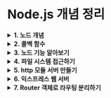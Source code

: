 # Node.js 개념 정리

<details>
<summary><strong>1. 노드 개념</strong></summary>

### 동시성(Blocking)과 비동기(Non-Blocking)
| 구분 | 설명 |
|---|---|
| **Blocking(동기)** | 대중 목욕탕처럼 앞사람이 끝날 때까지 다음 사람이 대기 |
| **Non-Blocking(비동기)** | 각자 자기 집에서 따로 샤워, 서로 기다리지 않음 |

- **논블로킹**: 이전 작업 완료 대기 없이 바로 다음 작업 수행
- **블로킹**: 이전 작업이 끝나야 다음 작업 수행 가능

--- 

### 자바 스크립트 런타임
- 노드는 자바스크립트 런타임이다
- 런타임은 특정 언어로 만든 프로그램을 실행 할 수 있는 환경을 뜻한다.;
- 노드는 자바스크립트 실행기라고 봐도 무방하다.

---

### 이벤트 기반
- 이벤트가 발생할 때 미리 지정해둔 작업을 수행하는 방식을 의미한다.
- 이벤트로는 클릭이나 네트워크  요청 등이 있을 수 있다.
- 이벤트 기반 시스템에서는 특정 이번트가 발생할 떄 무엇을 할지 미리 등록 해둬야 한다. 이를 **이벤트 리스터**에 **콜백**함수를 등록한다고 표현한다.
ex) 클릭 이벤트 리스너에 경고창을 띄우는 골백 함수를 등록해두면 클릭 이벤트가 발생할 때마다 콜백 함수가 실행돼 경고 창이 뜬다.

---

### 이벤트 루프
- 이벤트가 동시에 발생했을 때 어떤 순서로 콜백 함수를 호출할지를 이벤트 루프가 판단한다. 
- 노드는 자바스크립트 코드의 맨 위부터 한 줄씩 실행한다. 
- 함수를 호출 부분을 발견했다면 호출한 함수를 호출 스택에 넣는다.

---

## 스레드와 프로세스

### 싱글 스레드
- 노드는 하나의 스레드로 요청 처리
- 요청 → 처리 → 응답까지 한 스레드가 담당
- 동시 처리는 **비동기 + 이벤트 루프**로 해결

### 멀티 스레드
- 하나의 프로세스에서 여러 스레드 사용
- CPU 연산이 많은 경우 유리
- 스레드 동기화 이슈로 코딩 난이도 상승

### 멀티 프로세싱
- 독립적인 프로세스 여러 개 사용
- 각 프로세스는 메모리 공유 X
- 입출력 요청 많을 때 유리
- 동기화 이슈 적어 상대적으로 구현 쉬움

| 구분 | 설명 |
|---|---|
| **프로세스** | 운영체제 작업 단위. 메모리 공유 X |
| **스레드** | 프로세스 내 실행 흐름 단위. 메모리 공유 O |

---

## 서버로서의 Node.js

| 장점 | 설명 |
|---|---|
| 빠른 응답 | 실시간 채팅, 알림 서비스 적합 |
| 비동기 처리 | DB 조회, 파일 읽기 등에 강함 |

| 단점 | 설명 |
|---|---|
| CPU 연산 많을 때 | 이미지 변환, 대용량 데이터 가공 등 비효율적 |

---

## 변수 선언
| 키워드 | 특징 | 설명 |
|---|---|---|
| var | 함수 스코프 | 재선언 가능 / 호이스팅 문제 / 지양 |
| let | 블록 스코프 | 재할당 가능 |
| const | 블록 스코프 | 재할당 불가 / 기본값으로 사용 |

```javascript
var string1 = num1 + ' 더하기 ' + num2 + '는 \'' + result + '\'';
const string2 = `${num3} 더하기 ${num4}는 '${result2}'`;
```
---

## 함수 호이스팅

### 선언적 함수 - 호이스팅 O
```javascript
hello();

function hello() {
  console.log('Hello!');
}
```
### 함수 표현식 - 호이스팅 X (에러 발생)
```javascript

hello(); // TypeError

var hello = function() {
  console.log('Hello!');
};
```
---
</details>

<details>
<summary><strong>2. 콜백 함수</strong></summary>

### this와 콜백 함수에서의 우회
```javascript
var relationship1 = {
  name: 'zero',
  friends: ['nero', 'hero', 'xero'],
  logFriends: function () {
    var that = this;  // this 저장
    this.friends.forEach(function (friend) {
      console.log(that.name, friend);  // that으로 this 접근
    });
  },
};
relationship1.logFriends();
```

- this는 바로 앞 객체를 가리킴
- forEach 내부에서는 this가 달라지므로 that에 this를 저장해 해결
---

### 함수 저장과 호출 차이
```javascript
var candyMachine = {
  status: {
    name: 'node',
    count: 5,
  },
  getCandy: function () {
    this.status.count--;
    return this.status.count;
  },
};
var getCandy = candyMachine.getCandy;
var count = candyMachine.status.count;

console.log(getCandy); // 함수 자체 출력
console.log(count); // 5 출력

• getCandy: 함수 저장 (호출 아님)
• count: 값 직접 접근
```
---
### 클래스와 상속
```javascript
class Human {
  constructor(type = 'human') {
    this.type = type;
  }

  static isHuman(human) {
    return human instanceof Human;
  }

  static breathe() {
    alert('h-a-a-a-m');
  }
}

class Zero extends Human {
  constructor(type, firstName, lastName) {
    super(type);
    this.firstName = firstName;
    this.lastName = lastName;
  }

  sayName() {
    super.breathe();
    alert(`${this.firstName} ${this.lastName}`);
  }
}

const newZero = new Zero('human', 'Zero', 'Cho');
console.log(Human.isHuman(newZero)) // true
console.log(Human.breathe())
// console.log(newZero.sayName())
```
- super(): 부모 클래스 생성자 호출
- static: 클래스 메서드로 인스턴스 없이 호출 가능
- instanceof: 클래스 인스턴스 여부 확인
---
</details>

<details>
<summary><strong>3. 노드 기능 알아보기</strong></summary>

#### URL
- url 처리에는 크 두지 방식이 있다
하는 노드 버전 7에서 추된 WHATWG(웹 표준을 정하는 단체의 이름) 방식의 url이고, 다른 하나는 예전부터 노드에서 사용하던 url방식 요즘은 WHATWG만 사용
- url.format(객체): 분해되었다면 url 객체를 다시 원래 상태로 조립합니다.
- getAll(키): 키에 해당하는 모든 키 값을 가져옴
- get(키): 키에 해당하는 첫번째 값만 가져옴
- has(키): 해당 키가 있는지 없는지 검사함
- keys(키): searchParams의 모든 값을 반복기 객체로 가져옵니다.
- append(키, 값): 해당 키를 추가 합니다. 같은 키의 값이 있다면 유지하고 하나 더 추가 합니다.
- set(키, 값): append와 비슷하지만 같은 키의 값들을모두 지우고 새로 추가합니다.
- delete(키): 해당 키를 제거 합니다
- toString(): 조작한 searchParams 객체를 다시 문자열로 만든다. 이 문자열을 search에 대입하면 주소 객체에 반영

---

## DNS
- 주로 도메인을 통해 IP나 키타 DNS 정보를 얻고자 할 때 사용합니다.

## crypto
**단반향 암호화**
- 단방향 암호화란 복호화 할 수 없는 암호화 방식을 뜻합니다. 복호화는 암호화된 문자열을 원래 문자열로 되돌려 놓는 것을 의미합니다. 즉, 단방향 암호화는 한번 암호화화면 원래 문자열을 찾을 수 없습니다. 복호화 할 수 없으므로 암호화라고 표현하는 대신 **해시 함수** 라고 부리기도함

```javascript
const crypto = require('crypto');

console.log('base64:', crypto.createHash('sha512').update('비밀번호').digest('base64'));
console.log('hex:', crypto.createHash('sha512').update('비밀번호').digest('hex'));
console.log('base64:', crypto.createHash('sha512').update('다른 비밀번호').digest('base64'));
```
- createHash: 사용할 해쉬 알고리즘을 넣음
- update(문자열): 변환할 문자열을 넣습니다. 
- digest(인코딩): 인코딩할 알고리즘을 넣습니다.

- 현재는 주로 pdkdf2, bcrypt, scrypt라는 알고리즘으로 비밀번호를 암호화 한다. 노드에서는 pbkdf2를 자주 씀
pbkdf2는 간단히 말하면 기존 문자열에 salt라고 불리는 문자열을 붙인 후 해시 알고리즘을 반복해서 적용한다.

```javascript
const crypto = require('crypto');

crypto.randomBytes(64, (err, buf) => { //64바이트 길이의 랜덤한 문자열 생성 후 콜백함수 실행
  const salt = buf.toString('base64'); //base64로 인코딩
  console.log('salt:', salt);//salt값 출력
  crypto.pbkdf2('비밀번호', salt, 100000, 64, 'sha512', (err, key) => { //비밀번호, salt, 반복횟수, 출력바이트, 해시 알고리즘
    console.log('password:', key.toString('base64'));//비밀번호 출력
  });
});
```
- randomByte() 메서드로 64바이트 길이의 문자열을 만듭니다. 이것이 salt가 된다. 
pbkdf2() 메서드에는 순서대로 비밀번호, salt, 반복 횟수, 출력 바이트 해시 알고리즘을 인수로 넣는다.
예시에서는 10만번 반복해서 적용한다.

---

## 양방향 암호화
- 암호화된 문자열을 복호화 할 수 있으며, 키라는 것이 사용된다.
```javascript
const crypto = require('crypto'); // crypto 모듈 불러오기

const algorithm = 'aes-256-cbc'; // 사용할 알고리즘과 키, iv값 설정
const key = 'abcdefghijklmnopqrstuvwxyz123456'; // key는 32바이트여야 함
const iv = '1234567890123456'; // iv는 16바이트여야 함

const cipher = crypto.createCipheriv(algorithm, key, iv); // 암호화 생성
let result = cipher.update('암호화할 문장', 'utf8', 'base64');// 암호화할 문장과 인코딩, 출력 인코딩 설정
result += cipher.final('base64');// 출력 인코딩 설정
console.log('암호화:', result); // 암호화된 문장 출력

const decipher = crypto.createDecipheriv(algorithm, key, iv);// 복호화 생성
let result2 = decipher.update(result, 'base64', 'utf8'); // 복호화할 문장과 인코딩, 출력 인코딩 설정
result2 += decipher.final('utf8');// 출력 인코딩 설정
console.log('복호화:', result2);// 복호화된 문장 출력
```
---

## utill
- 유틸이라는 이름 처럼 각종 편의 기능을 모아둔 모듈. 계속 해서 API가 추가 되고 있으며, 가끔 deprecated되어 사아지는 경우도 있습니다.
- deprecated란 프로그래밍 용어로 중요도가 떨어져 더 이상 사용되지 않고 앞으로는 사라지게 될 것이라는 뜻
새로운 기능이 나와서 기존 기능보다 더 좋을때, 기존 기능을 디프리케이티드가 처리하곤 한다.
이전 사용자를 위해 기능을 제거하지는 않지만 곧 없앨 예정이므로 더 이상 사용하지 말라는 의미.

## worker_threads.js

`worker_threads` 모듈은 Node.js에서 멀티 스레딩을 지원하기 위해 사용됩니다. 이는 CPU 집약적인 작업을 메인 스레드와 분리하여 실행할 수 있게 해주어, 메인 스레드가 블로킹되지 않고 다른 작업을 계속 처리할 수 있도록 합니다. 이를 통해 Node.js 애플리케이션의 성능과 응답성을 향상시킬 수 있습니다.

첫 번째 코드 블록에서는 단일 워커 스레드를 생성하여 메인 스레드와 통신하는 예제를 보여줍니다. 메인 스레드는 워커 스레드를 생성하고, 워커 스레드로부터 메시지를 받거나 워커 스레드가 종료될 때 로그를 출력합니다. 워커 스레드는 메인 스레드로부터 메시지를 받고, 응답 메시지를 보낸 후 종료됩니다. 이 예제는 기본적인 메인 스레드와 워커 스레드 간의 메시지 통신을 이해하는 데 도움이 됩니다.

두 번째 코드 블록에서는 여러 워커 스레드를 생성하고 관리하는 예제를 보여줍니다. 메인 스레드는 `Set` 객체를 사용하여 여러 워커 스레드를 생성하고 관리합니다. 각 워커 스레드는 `workerData`를 통해 초기 데이터를 받아 작업을 수행합니다. 메인 스레드는 각 워커 스레드로부터 메시지를 받고, 모든 워커 스레드가 종료되면 'job done' 메시지를 출력합니다. 이 예제는 여러 워커 스레드를 효율적으로 관리하고, 각 워커 스레드가 독립적으로 작업을 수행하는 방법을 이해하는 데 도움이 됩니다.

이러한 `worker_threads` 모듈을 사용하면 Node.js 애플리케이션에서 멀티 스레딩을 구현하여 CPU 집약적인 작업을 효율적으로 처리할 수 있습니다. 이를 통해 애플리케이션의 성능을 최적화하고, 메인 스레드의 응답성을 유지할 수 있습니다.

```javascript
const {
  Worker, isMainThread, parentPort,
} = require('worker_threads');

if (isMainThread) { // 부모일 때 (메인 스레드)
  const worker = new Worker(__filename);
  worker.on('message', message => console.log('from worker', message));
  worker.on('exit', () => console.log('worker exit'));
  worker.postMessage('ping');
} else { // 워커일 때
  parentPort.on('message', (value) => {
    console.log('from parent', value);
    parentPort.postMessage('pong');
    parentPort.close();
  });
}
```

```javascript
const {
  Worker, isMainThread, parentPort, workerData,
} = require('worker_threads');

if (isMainThread) { // 부모일 때
  const threads = new Set(); // 워커 스레드를 관리할 Set 객체 생성
  threads.add(new Worker(__filename, { // 현재 파일을 워커 스레드로 실행
    workerData: { start: 1 }, // workerData로 데이터를 보냄
  }));
  threads.add(new Worker(__filename, { // 현재 파일을 워커 스레드로 실행
    workerData: { start: 2 }, // workerData로 데이터를 보냄
  }));
  for (let worker of threads) {
    worker.on('message', message => console.log('from worker', message)); // 워커 스레드로부터 메시지를 받음
    worker.on('exit', () => { // 워커 스레드가 종료되면
      threads.delete(worker);// Set 객체에서 삭제
      if (threads.size === 0) { // 모든 워커 스레드가 종료되면
        console.log('job done'); // 'job done' 출력
      }
    });
  }
} else { // 워커일 때 워커 스레드로부터 메시지를 받음
  const data = workerData; // workerData로 전달된 데이터를 가져옴
  parentPort.postMessage(data.start + 100); // 부모 스레드로 메시지를 보냄
}
```
---

## child_process
- 노드에서 다른 프로그램을 실행하고 싶거나 명령어를 수행하고 싶을 떄 사용하는 모듈.
이 모듈을 통해 다른 언어의 코드(예를 들면, 파이썬)를 실행하고 결과값을 받을 수 있습니다. 이름이 child_process(자식프로세스)인 이유는 현재 노드 프로세스 외에 새로운 프로세스를 띄워서 명령어를 수행하고 노드 프로세스에 결과를 알려 주기 떄문이다.
```javascript
const exec = require('child_process').exec;

const process = exec('dir');

process.stdout.on('data', function(data) {
  console.log(data.toString());
}); // 실행 결과

process.stderr.on('data', function(data) {
  console.error(data.toString());
}); // 실행 에러1
```
---

## 기타 모듈들
- async_hooks: 비동기 코드의 흐름을 추적할 수 있는 실험적인 모듈입니다.
- dgram: UDP와 관련된 작업을 할 때 사용합니다.
- net: http보아 로우 레벨인 TCP나 IPC 통신을 할 떄 사용합니다.

---
</details>


<details>
<summary><strong>4. 파일 시스템 접근하기 </strong></summary>

### 파일 시스템 접근하기
- fs 모듈은 파일 시스템에 접근하는 모듈 입니다. 즉 파일을 생성하거나 삭제하고, 읽거나 쓸 수 있습니다. 또한, 폴더도 만들거나 지울 수 있습니다. 웹 브라우저에서 자바스크립트를 사용할 때는 일부를 제외하고는 파일 시스템 접근이 금지되어 있으므로 노드 fs 모듈이 낯설 것이다.
```javascript
const fs = require('fs'); // 파일 시스템 모듈

fs.readFile('./readme.txt', (err, data) => { // 파일 읽기 메서드 readFile (비동기) / readFileSync (동기) 
  if (err) {  // 에러 발생 시 에러 로그 출력
    throw err;
  }
  console.log(data); // 파일 내용 출력 buffer 라는 이상한 것이 출력이 됨
  console.log(data.toString());// 파일 내용을 문자열로 출력 toString()을 이용해서 문자열로 출력 시킨다.
});

// 프로미스 버전
const fs = require('fs').promises; // 파일 시스템 모듈

fs.readFile('./readme.txt') // 파일 읽기 메서드 readFile 
  .then((data) => { // 성공 시 data 출력 / 실패 시 에러 출력
    console.log(data);
    console.log(data.toString()); // 파일 내용을 문자열로 출력
  })
  .catch((err) => {
    console.error(err);
  });

```
- readFile의 결과물은 **버퍼**라는 형식으로 제공된다. 버퍼는 사람이 읽을 수 있는 형식이 아니므로 **toString()**을 사용해 문자열로 변환했습니다.

```javascript
const fs = require('fs'); // 파일 시스템 모듈

fs.writeFile('./writeme.txt', '글이 입력됩니다', (err) => { // 파일 쓰기 메서드 writeFile (비동기) / writeFileSync (동기)
  if (err) {
    throw err;
  }
  fs.readFile('./writeme.txt', (err, data) => { // 파일 읽기 메서드 readFile (비동기)
    if (err) {
      throw err;
    }
    console.log(data.toString()); //  파일 내용 출력
  });
});
```
---

### 동기 메서드와 비공기 메서드
- setTimeout 같은 타이머와 process.nextTick 외에도, 노드는 대부분의 메서드를 비동기 방식으로 처리한다. 하지만 몇몇 메서드는 동기 방식으로도 사용할 수 있다. 특히 fs 모듈이 그러한 메서드를 많이 갖고 있다. 
```javascript
const fs = require('fs');

console.log('시작');
fs.readFile('./readme2.txt', (err, data) => {
  if (err) {
    throw err;
  }
  console.log('1번', data.toString());
});
fs.readFile('./readme2.txt', (err, data) => {
  if (err) {
    throw err;
  }
  console.log('2번', data.toString());
});
fs.readFile('./readme2.txt', (err, data) => {
  if (err) {
    throw err;
  }
  console.log('3번', data.toString());
});
console.log('끝');
// 비동기
const fs = require('fs');

console.log('시작');
let data = fs.readFileSync('./readme2.txt');
console.log('1번', data.toString());
data = fs.readFileSync('./readme2.txt');
console.log('2번', data.toString());
data = fs.readFileSync('./readme2.txt');
console.log('3번', data.toString());
console.log('끝');
```

## Sync 메서드의 문제점 정리

### 개념
`readFileSync` 같은 **Sync(동기) 메서드**는 코드 흐름을 이해하기는 쉽지만,  
**성능 측면에서 치명적인 단점**이 있습니다.

---

### 문제점 요약
- Sync 메서드는 **이전 작업이 끝나야만 다음 작업 진행** 가능
- 파일을 읽는 동안 메인 스레드는 대기 상태 (아무 일도 못함)
- 특히, 요청이 수백 개 이상 몰릴 경우 심각한 성능 저하 발생

---

### 비효율적인 이유
| 구분 | 설명 |
|---|---|
| 백그라운드 작업 | 파일 읽기 같은 I/O 작업은 보통 백그라운드에서 수행 |
| 메인 스레드 | 다음 작업을 못하고 백그라운드 작업 완료만 기다림 |
| 결과 | 메인 스레드가 놀고 있는 비효율 발생 (리소스 낭비) |

---

### 요점 정리
| 구분 | 동기(Sync) | 비동기(Async) |
|---|---|---|
| 작업 방식 | 완료될 때까지 대기 | 대기하지 않고 다음 작업 진행 |
| 성능 | 요청 몰릴 때 성능 저하 | 효율적으로 처리 가능 |
| 코드 난이도 | 쉬움 | 상대적으로 어려움 |
| 추천 상황 | 테스트/간단한 스크립트 | 실무 서비스/서버 개발 |

---

### 결론
> Sync 메서드는 흐름은 단순해서 배우기 쉽지만,  
> 실무 서비스에서는 성능 문제 때문에 거의 쓰지 않는다.  
> **Node.js의 강점은 비동기 처리이므로, 실무에서는 반드시 비동기 방식**을 추천!

---

### 추천 방법
| 상황 | 추천 메서드 |
|---|---|
| 파일 읽기 | `fs.readFile` (비동기) |
| DB 조회 | 비동기 쿼리 사용 |
| 네트워크 요청 | `axios`, `fetch` 등 비동기 요청 |

---

```javascript
const fs = require('fs').promises;

console.log('시작');

// readFile 메서드를 사용하여 'readme2.txt' 파일을 비동기적으로 읽음
fs.readFile('./readme2.txt')
  .then((data) => {
    // 첫 번째 파일 읽기가 완료되면 실행됨
    console.log('1번', data.toString());
    // 두 번째 파일 읽기를 시작하고, 그 결과를 다음 then 블록으로 전달
    return fs.readFile('./readme2.txt');
  })
  .then((data) => {
    // 두 번째 파일 읽기가 완료되면 실행됨
    console.log('2번', data.toString());
    // 세 번째 파일 읽기를 시작하고, 그 결과를 다음 then 블록으로 전달
    return fs.readFile('./readme2.txt');
  })
  .then((data) => {
    // 세 번째 파일 읽기가 완료되면 실행됨
    console.log('3번', data.toString());
    console.log('끝');
  })
  .catch((err) => {
    // 파일 읽기 중 에러가 발생하면 실행됨
    console.error(err);
  });
  ```
  ---

## 버퍼와 스트림 이해하기

### 버퍼(Buffer)란?
- **버퍼링**: 영상을 재생할 수 있을 만큼 데이터를 **모아두는 동작**
- 노드에서 파일을 읽을 때, 파일 크기만큼 메모리를 확보하고 데이터를 저장하는데,  
  이 저장된 데이터 덩어리가 **버퍼**다.

### 스트림(Stream)이란?
- 데이터를 **조각조각 나눠서 전송**하는 방식
- 예) 라이브 방송에서 방송인의 컴퓨터에서 시청자에게 영상 데이터를 실시간으로 전송하는 것

### 버퍼링 vs 스트리밍 비교
| 구분 | 설명 |
|---|---|
| 버퍼링 | 재생 전 데이터를 미리 모아둠 |
| 스트리밍 | 데이터를 실시간으로 조금씩 전송 |
| 관계 | 스트리밍 중에도 네트워크 속도가 느리면 버퍼링 발생 가능 |

---

###  노드에서의 버퍼와 스트림
| 작업 | 설명 |
|---|---|
| 파일 읽기 (`readFile`) | 파일 전체를 버퍼로 읽어 메모리에 저장 |
| 파일 스트리밍 (`createReadStream`) | 파일을 **조각** 단위로 읽어서 바로 처리 가능 |

---

### 스트림의 핵심 개념: 파이핑(Piping)
- 스트림끼리 연결하는 작업을 **파이핑**이라고 함
- 예) 파일을 읽는 스트림과 쓰는 스트림을 연결하면:
    - 읽으면서 바로 씀 (메모리 절약 + 빠른 처리)


```javascript
const fs = require('fs');

const readStream = fs.createReadStream('readme4.txt'); // 파일을 읽어오는 스트림 생성
const writeStream = fs.createWriteStream('writeme3.txt'); // 파일을 쓰는 스트림 생성
readStream.pipe(writeStream); // 파이핑

const zlibStream = zlib.createGzip(); // zlib 스트림 생성
```
- zlibStream: zlib 모듈도 제공하여 버퍼 데이터가 전달되다가 gzip 압축을 거친 후 압축 파일을 생성한다.
---

### 기타 fs 메서드 알아보기
```javascript
const fs = require('fs');
//fs.access(경로, 옵션, 콜백)
fs.access('./folder', fs.constants.F_OK | fs.constants.R_OK | fs.constants.W_OK, (err) => { // 폴더나 파일에 접근할 수 있는지 체크
  if (err) {
    if (err.code === 'ENOENT') {
      console.log('폴더 없음');
      //fs.mkdir (경로, 콜백)
      fs.mkdir('./folder', (err) => {  // 폴더 생성
        if (err) {
          throw err;
        }
        console.log('폴더 만들기 성공');
        //fs.open(경로, 옵션, 콜백)
        fs.open('./folder/file.js', 'w', (err, fd) => { // 파일 생성
          if (err) {
            throw err;
          }
          console.log('빈 파일 만들기 성공', fd);
          //fs.rename(기존 경로, 새 경로, 콜백)
          fs.rename('./folder/file.js', './folder/newfile.js', (err) => { //  파일 이름 바꾸기
            if (err) {
              throw err;
            }
            console.log('이름 바꾸기 성공');
          });
        });
      });
    } else {
      throw err;
    }
  } else {
    console.log('이미 폴더 있음');
  }
});

// 프로미스 버전

const fs = require('fs').promises;
const constants = require('fs').constants;

fs.access('./folder', constants.F_OK | constants.W_OK | constants.R_OK)
  .then(() => {
    return Promise.reject('이미 폴더 있음');
  })
  .catch((err) => {
    if (err.code === 'ENOENT') {
      console.log('폴더 없음');
      return fs.mkdir('./folder');
    }
    return Promise.reject(err);
  })
  .then(() => {
    console.log('폴더 만들기 성공');
    return fs.open('./folder/file.js', 'w');
  })
  .then((fd) => {
    console.log('빈 파일 만들기 성공', fd);
    return fs.rename('./folder/file.js', './folder/newfile.js');
  })
  .then(() => {
    console.log('이름 바꾸기 성공');
  })
  .catch((err) => {
    console.error(err);
  });

```
---

### 스레드 풀(Thread Pool) 정리

#### 개념
- Node.js의 **fs 모듈 비동기 메서드**들은 실제로 **백그라운드에서 실행**됨
- 백그라운드에서 작업한 후, 완료되면 메인 스레드에서 **콜백 함수**나 **프로미스의 then**을 실행

#### 핵심 포인트
- Node.js는 싱글 스레드지만, **백그라운드 작업은 스레드 풀**에서 처리
- **fs, crypto, zlib 같은 일부 모듈들은 내부적으로 스레드 풀을 사용**
- 덕분에 **여러 비동기 작업을 동시에 처리 가능**

#### 스레드 풀 흐름 정리
| 단계 | 설명 |
|---|---|
| 1 | fs 비동기 메서드 호출 |
| 2 | 백그라운드에서 스레드 풀에 작업 요청 |
| 3 | 스레드 풀에서 여러 작업을 동시에 수행 |
| 4 | 작업 완료 후, 메인 스레드로 결과 전달 (콜백 or then 실행) |

####  요점 정리
| 구분 | 설명 |
|---|---|
| 메인 스레드 | 요청 받고 응답하는 역할 (이벤트 루프 담당) |
| 스레드 풀 | 무거운 I/O 작업 처리 담당 |
| 지원 모듈 | fs, crypto, zlib 등 |
| 동시 처리 | 여러 작업을 동시에 백그라운드에서 처리 가능 |

#### 결론
> **Node.js는 메인 스레드는 하나지만, 백그라운드에서 스레드 풀이 여러 작업을 병렬로 처리하는 구조 덕분에 성능이 좋아진다.**

---

```javascript
const crypto = require('crypto');

const pass = 'pass'; // 비밀번호
const salt = 'salt'; // 솔트 값
const start = Date.now(); // 시작 시간 기록

// 첫 번째 비동기 pbkdf2 함수 호출
crypto.pbkdf2(pass, salt, 1000000, 128, 'sha512', () => {
  console.log('1:', Date.now() - start); // 작업 완료 시간 출력
});

// 두 번째 비동기 pbkdf2 함수 호출
crypto.pbkdf2(pass, salt, 1000000, 128, 'sha512', () => {
  console.log('2:', Date.now() - start); // 작업 완료 시간 출력
});

// 세 번째 비동기 pbkdf2 함수 호출
crypto.pbkdf2(pass, salt, 1000000, 128, 'sha512', () => {
  console.log('3:', Date.now() - start); // 작업 완료 시간 출력
});

// 네 번째 비동기 pbkdf2 함수 호출
crypto.pbkdf2(pass, salt, 1000000, 128, 'sha512', () => {
  console.log('4:', Date.now() - start); // 작업 완료 시간 출력
});

// 다섯 번째 비동기 pbkdf2 함수 호출
crypto.pbkdf2(pass, salt, 1000000, 128, 'sha512', () => {
  console.log('5:', Date.now() - start); // 작업 완료 시간 출력
});

// 여섯 번째 비동기 pbkdf2 함수 호출
crypto.pbkdf2(pass, salt, 1000000, 128, 'sha512', () => {
  console.log('6:', Date.now() - start); // 작업 완료 시간 출력
});

// 일곱 번째 비동기 pbkdf2 함수 호출
crypto.pbkdf2(pass, salt, 1000000, 128, 'sha512', () => {
  console.log('7:', Date.now() - start); // 작업 완료 시간 출력
});

// 여덟 번째 비동기 pbkdf2 함수 호출
crypto.pbkdf2(pass, salt, 1000000, 128, 'sha512', () => {
  console.log('8:', Date.now() - start); // 작업 완료 시간 출력
});
```
- UV_THREADPOOL_SIZE=1 이렇게 입력하면 순서대로 실행 됌

---
</details>

<details>
<summary><strong>5. http 모듈 서버 만들기 </strong></summary>

- 요청(Request): 클라이언트 -> 서버로 보내는 데이터 (ex. GET, POST 방식과 URL 정보 포함)
- 응답(Response): 서버 -> 클라이언트로 보내는 데이터(ex. HTML, JSON, 상태 코드 등)


```javascript
const http = require('http'); //  1. http 모듈을 require로 불러온다.

const server = http.createServer((req, res) => { // 2. http 모듈에는 createServer 메서드가 있다. 이 메서드는 인자로 요청에 대한 콜백 함수를 넣을 수 있다.
  res.writeHead(200, { 'Content-Type': 'text/html; charset=utf-8' });
  res.write('<h1>Hello Node!</h1>');
  res.end('<p>Hello Server!</p>');
});
server.listen(8080); // 3. listen 메서드에 포트와 호스트를 넣어 서버를 실행한다.

server.on('listening', () => {
  console.log('8080번 포트에서 서버 대기 중입니다!');
});
server.on('error', (error) => {
  console.error(error);
});
```
---

### REST & REST API 개념 정리

#### REST란?
- **REST (REpresentational State Transfer)**  
  - 서버의 자원을 정의하고, **자원에 대한 주소(URL)를 지정하는 방법**
  - 특정한 **약속**을 정해서, API를 일관된 방식으로 설계하는 방식

---

#### REST API 기본 규칙
 **자원(Resource)**  
   - 자원은 꼭 파일이 아니라, **서버가 제공하는 모든 데이터**를 의미
   - 예) 사용자 정보, 게시글, 댓글 등

 **RESTful URL**  
   - 주소(URL)는 의미를 명확히 전달하기 위해 **명사로 구성**
   - 예)
     - `/user` → 사용자 정보 관련 API
     - `/post` → 게시글 정보 관련 API

 **HTTP 요청 메서드**  
   - REST API에서는 **HTTP 메서드를 사용하여 행동을 표현**

---

#### RESTful API - HTTP 요청 메서드 정리

| 메서드 | 설명 | 데이터 포함 여부 |
|---|---|---|
| **GET** | 서버에서 자원을 조회 | ❌ (쿼리스트링 사용) |
| **POST** | 새로운 자원 생성 | ✅ 요청 본문(body)에 포함 |
| **PUT** | 기존 자원 전체 교체 | ✅ 요청 본문(body)에 포함 |
| **PATCH** | 기존 자원의 일부 수정 | ✅ 요청 본문(body)에 포함 |
| **DELETE** | 자원 삭제 | ❌ |
| **OPTIONS** | 요청 전에 통신 옵션 확인 | ❌ |

---

#### HTTP 요청 예시
| 요청 방식 | URL |
|---|---|---|
| `GET /user` | `/user` 자원의 데이터를 가져옴 (사용자 정보 조회) |
| `POST /user` | `/user` 자원에 새로운 사용자 추가 |
| `PUT /user/1` | `/user/1` 자원을 새로운 데이터로 **전체 변경** |
| `PATCH /user/1` | `/user/1` 자원의 일부만 변경 |
| `DELETE /user/1` | `/user/1` 자원을 삭제 |

---

#### RESTful API 설계 원칙
✔️ **URL은 명사를 사용해야 함** (`/getUser ❌ → /user

---

### https와 http2

##  https란?
`https` 모듈은 웹 서버에 **SSL 암호화**를 추가합니다.  
클라이언트가 서버에 GET이나 POST 요청을 보낼 때, 오가는 데이터를 암호화하여  
**중간에서 데이터가 가로채여도 내용을 확인할 수 없게 보호**하는 역할을 합니다.

---
### 쿠키와 세션
- 쿠키(Cookie)
- 클라이언트에 저장되는 데이터
-  서버가 응답시 `Set-Cookie`라는 헤더에 쿠키 정보를 담아 전송
-  이후 클라이언트는 같은 서버로 요청할 때마다 쿠키를 자동으로 요청 헤더(`cookie`)에 포함해 전송
-  **Key-Value** 형태로 저장(예:`name=sewon`)

- 세션(Session)
- 서버에 저장되는 데이터
- 클라이언트는 세션의 고유 식별자(`Session ID`)만 쿠키에 저장
- 세션 ID를 통해 서버에 해당 사용자에 데이터(세션 정보)를 조회
  
#### 쿠키 예제(단순 쿠키 설정)
- 클라이언트가 요청할 때마다 서버는 `req.headers.cookie`에서 쿠키를 확인하고 출력
- 응답 헤더에 `Set-Cookie`를 추가해 쿠키를 클라이언트에 저장
- 이후 클라이언트는 저장된 쿠키를 요청마다 함께 보내게 됌
```javascript
const http = require('http'); http.createServer((req, res) => {
  console.log(req.url, req.headers.cookie); //요청에 포함된 쿠키 출력
  res.writeHead(200, { 'Set-Cookie': 'mycookie=test' }); // Set-Cookie 응답 헤더
  res.end('Hello Cookie'); 
})

  .listen(8083, () ⇒ {
    console.log("8083번 포트에서 서버 대기 중 입니다.!");
  });
```
#### `parseCookies` 함수


### http 서버 예제
```javascript
const http = require('http');

http.createServer((req, res) => {
  res.writeHead(200, { 'Content-Type': 'text/html; charset=utf-8' });
  res.write('<h1>Hello Node!</h1>');
  res.end('<p>Hello Server!</p>');
})
.listen(8080, () => { 
  console.log('8080번 포트에서 서버 대기 중입니다!');
});
```
	•	http 모듈: 일반적인 **HTTP 서버 (80/8080 포트)**용
	•	http.createServer: 서버 생성
	•	req: 요청 객체
	•	res: 응답 객체
	•	res.writeHead: 응답 헤더 설정
	•	res.write, res.end: 응답 본문 작성
	•	포트번호: 8080 (주로 개발용)

###  https 서버 예제
```javascript
const https = require('https');
const fs = require('fs');

https.createServer({
  cert: fs.readFileSync('도메인 인증서 경로'),
  key: fs.readFileSync('도메인 비밀키 경로'),
  ca: [
    fs.readFileSync('상위 인증서 경로'),
    fs.readFileSync('상위 인증서 경로'),
  ],
}, (req, res) => {
  res.writeHead(200, { 'Content-Type': 'text/html; charset=utf-8' });
  res.write('<h1>Hello Node!</h1>');
  res.end('<p>Hello Server!</p>');
})
.listen(443, () => {
  console.log('443번 포트에서 서버 대기 중입니다!');
});
```

	•	https 모듈: **SSL 인증서를 사용하는 보안 서버 (443 포트)**용
	•	https.createServer: 보안 서버 생성
	•	인증서 관련 설정 필요:
	•	cert: 서버 인증서 파일
	•	key: 서버 비밀키 파일
	•	ca: 상위 인증기관 체인 인증서
	•	포트번호: 443 (https 기본 포트)


### http2 서버 예제
```javascript
const http2 = require('http2');
const fs = require('fs');

http2.createSecureServer({
  cert: fs.readFileSync('도메인 인증서 경로'),
  key: fs.readFileSync('도메인 비밀키 경로'),
  ca: [
    fs.readFileSync('상위 인증서 경로'),
    fs.readFileSync('상위 인증서 경로'),
  ],
}, (req, res) => {
  res.writeHead(200, { 'Content-Type': 'text/html; charset=utf-8' });
  res.write('<h1>Hello Node!</h1>');
  res.end('<p>Hello Server!</p>');
})
.listen(443, () => {
  console.log('443번 포트에서 서버 대기 중입니다!');
});
```

	•	http2 모듈: 최신 프로토콜인 HTTP/2 지원 서버 (빠른 속도 + 멀티플렉싱)
	•	인증서 설정은 https와 거의 동일
	•	포트번호: 443 (https와 같지만, 프로토콜이 다름)


### HTTP/1.1 특징
| 항목 | 설명 |
|---|---|
| 요청 처리 방식 | **직렬 처리 (Sequential Processing)** |
| 요청 개수 | **한 번에 하나만 요청 가능** |
| 연결 방식 | 요청마다 새로운 연결을 맺거나, `keep-alive`로 재사용 |
| 성능 | 여러 요청을 처리할 때 병목 현상 발생 가능 (Head-of-line Blocking) |
| 헤더 | 요청마다 동일한 헤더 계속 전송 (비효율적) |

---

### HTTP/2 특징
| 항목 | 설명 |
|---|---|
| 요청 처리 방식 | **병렬 처리 (Multiplexing)** |
| 요청 개수 | **한 번에 여러 요청 동시 처리 가능** |
| 연결 방식 | 하나의 연결로 여러 스트림 처리 (Connection Reuse) |
| 성능 | 더 빠른 응답과 효율적인 리소스 전송 |
| 헤더 | **헤더 압축 (HPACK)**으로 중복 제거 및 전송 최적화 |

---

### 한눈에 비교표
| 구분 | HTTP/1.1 | HTTP/2 |
|---|---|---|
| 요청 방식 | 하나씩 순서대로 | 동시에 여러 요청 가능 |
| 연결 재사용 | 가능 (keep-alive) | 하나의 연결에서 여러 스트림 동시 처리 |
| 성능 | 병목 발생 가능 | 훨씬 빠르고 효율적 |
| 헤더 관리 | 요청마다 중복 전송 | HPACK으로 헤더 압축 |
| 지원 현황 | 현재도 많이 사용 | 최신 서비스들은 적극 사용 중 |

---

### Node.js와 HTTP/2
- Node.js에서는 `http2` 모듈이 HTTP/2를 지원
- 기존 `https`는 HTTP/1.1 기반 보안 서버
- `http2`는 **SSL 필수 + 최신 프로토콜 적용**이라는 차이점

---

### 요점 정리
| 프로토콜 | 설명 |
|---|---|
| `http` | 암호화 없는 일반 서버 (HTTP/1.1) |
| `https` | 암호화된 보안 서버 (HTTP/1.1) |
| `http2` | 암호화 + 병렬 처리되는 최신 HTTP/2 서버 |

---

### 비유로 이해하기
| 구분 | 비유 |
|---|---|
| HTTP/1.1 | 편의점에서 물건 하나씩 따로 계산 |
| HTTP/2 | 장바구니에 물건 한꺼번에 담고 계산 (병렬 처리) |

---

### 핵심 요약
**HTTP/2는 요청과 응답을 더 효율적으로 관리하여, 기존 HTTP/1.1보다 훨씬 빠르고 최적화된 최신 프로토콜이다. Node.js에서는 `http2` 모듈로 쉽게 구현 가능하며, SSL은 필수이다.**

---

#### cluster
- 기본적으로 싱글 프로세스로 동작하는 노드가 CPU 코어를 모두 사용할 수 있게 해주는 모듈.
- 포트를 공유하는 노드 프로세스를 여러 개 둘 수도 있어, 요청이 많이 들어왔을 때 병렬로 실행된 서버의 개수만큼 요청이 분산되게 할 수 있다.
---

</details>

<details>
<summary><strong>6. 익스프레스 웹 서버</strong></summary>

### Express 미들웨어 & Multer 정리

아래는 미들웨어와 Multer에 대한 개념과 설명을
깔끔하게 마크다운으로 정리한 버전이야.
바로 복사해서 README.md나 노트 정리할 때 써도 돼.

---

### 미들웨어 (Middleware)

#### 미들웨어란?
- **요청(Request)과 응답(Response) 사이에서 동작하는 함수**.
- 요청을 가로채 필요한 작업을 수행하고, 다음 미들웨어로 넘기거나 응답을 보냄.

---

#### 미들웨어 함수 구조
```javascript
function middleware(req, res, next) {
    // 요청과 응답 사이에서 할 일 처리
    next(); // 다음 미들웨어로 넘어가기
}
```

#### 미들웨어 종류

| 종류 | 설명 | 예시 |
|---|---|---|
| 전역 미들웨어 | 모든 요청에 실행 | `app.use()` |
| 라우터 미들웨어 | 특정 경로에서만 실행 | `app.get('/path', 미들웨어)` |
| 에러 처리 미들웨어 | 에러 발생 시 실행 | `app.use((err, req, res, next) => {...})` |


#### 주요 미들웨어 예시

| 미들웨어 | 설명 |
|---|---|
| morgan | 요청 로그 출력 |
| express.json() | JSON 본문 파싱 |
| express.urlencoded() | Form 데이터 파싱 |
| cookie-parser | 쿠키 파싱 |
| express.static() | 정적 파일 제공 |
| multer | 파일 업로드 처리 |

---

### 미들웨어 종류

| 종류 | 설명 | 예시 |
|---|---|---|
| 전역 미들웨어 | 모든 요청에 실행 | `app.use()` |
| 라우터 미들웨어 | 특정 경로에서만 실행 | `app.get('/path', 미들웨어)` |
| 에러 처리 미들웨어 | 에러 발생 시 실행 | `app.use((err, req, res, next) => {...})` |

---

#### 미들웨어 동작 흐름

요청 → 전역 미들웨어 → 라우터 미들웨어 → 응답
↑
에러 발생 시 에러 처리 미들웨어 호출

---

#### 주요 미들웨어 예시

| 미들웨어 | 설명 |
|---|---|
| morgan | 요청 로그 출력 |
| express.json() | JSON 본문 파싱 |
| express.urlencoded() | Form 데이터 파싱 |
| cookie-parser | 쿠키 파싱 |
| express.static() | 정적 파일 제공 |
| multer | 파일 업로드 처리 |

---

### Multer (파일 업로드 미들웨어)

####  Multer란?
- Express 전용 파일 업로드 미들웨어
- 요청 본문에 포함된 파일 데이터를 해석하고, 지정된 경로에 저장

---

####  기본 사용법
```javascript
const multer = require('multer');
const upload = multer({ dest: 'uploads/' });

app.post('/upload', upload.single('image'), (req, res) => {
    console.log(req.file); // 업로드된 파일 정보
    res.send('업로드 완료');
});
```

---

#### 저장 방식 설정 (diskStorage)
	•	파일명, 저장 폴더 직접 제어 가능
```javascript

const storage = multer.diskStorage({
    destination(req, file, cb) {
        cb(null, 'uploads/');
    },
    filename(req, file, cb) {
        const ext = path.extname(file.originalname);
        cb(null, Date.now() + ext); // 파일명: 현재시간 + 확장자
    }
});
const upload = multer({ storage });
```
---

####  Multer 주요 메서드

| 메서드 | 설명 | 저장 위치 |
|---|---|---|
| single() | 한 개 파일 업로드 | req.file |
| array() | 여러 개 파일 (같은 name) | req.files |
| fields() | 여러 개 파일 (다른 name) | req.files.필드명 |
| none() | 파일 없이 데이터만 받기 | req.body |

---

####  Multer 흐름 요약

| 단계 | 설명 |
|---|---|
| 요청 | 클라이언트가 파일 업로드 요청 전송 |
| multer 처리 | 파일 파싱 후 지정 폴더에 저장 |
| 라우터 처리 | req.file 또는 req.files에서 파일 정보 사용 |

---

####  정리 요점

| 구분 | 설명 |
|---|---|
| 미들웨어 | 요청과 응답 사이에서 동작 |
| multer | 파일 업로드 전용 미들웨어 |
| 전역 미들웨어 | 모든 요청에서 동작 |
| 라우터 미들웨어 | 특정 경로에서 동작 |
| 에러 미들웨어 | 에러 발생 시 동작 |

---

#### 결론
	•	미들웨어는 요청과 응답 흐름을 제어하는 필수 구성요소
	•	Multer는 파일 업로드를 다룰 때 필수 미들웨어
	•	파일 저장 방식, 업로드 용량 제한, 업로드 필드명 등을 모두 커스터마이징 가능

---

```javascript
const dotenv = require('dotenv');  // 환경변수 파일(.env)을 로드하는 모듈 불러오기
dotenv.config();                    // .env 파일 읽어서 process.env에 넣기

const express = require('express');  // 익스프레스 모듈 불러오기
const path = require('path');        // 경로 관련 모듈 불러오기
const morgan = require('morgan');    // 요청 로그 남기는 모듈 불러오기
const cookieParser = require('cookie-parser');  // 쿠키 파싱 미들웨어 불러오기
const session = require('express-session');     // 세션 관리 미들웨어 불러오기
const multer = require('multer');    // 파일 업로드 처리 미들웨어 불러오기
const fs = require('fs');            // 파일시스템 모듈 불러오기
const { v4: uuidv4 } = require('uuid');  // uuid 모듈에서 v4 메서드 불러오기 (파일명 랜덤화에 사용)

const app = express();  // 익스프레스 애플리케이션 생성

app.set('port', process.env.PORT || 3000);  // 사용할 포트 설정 (환경변수 없으면 3000 사용)

const upload = multer({  // multer 설정 시작
  storage: multer.diskStorage({  // 파일 저장 방식 설정 (디스크에 저장)
    destination(req, file, done) {  // 저장 경로 설정
      const uploadPath = path.join(__dirname, 'uploads');  // 현재 폴더 밑에 uploads 폴더 지정
      if (!fs.existsSync(uploadPath)) {  // uploads 폴더 없으면 생성
        fs.mkdirSync(uploadPath);
      }
      done(null, uploadPath);  // 실제 저장 경로 지정
    },
    filename(req, file, done) {  // 저장할 파일명 설정
      const ext = path.extname(file.originalname);  // 원본 파일의 확장자 추출
      done(null, `${uuidv4()}${ext}`);  // 파일명은 랜덤 UUID + 원래 확장자
    },
  }),
  limits: { fileSize: 10 * 1024 * 1024 },  // 파일 크기 제한 (10MB)
});

// 미들웨어 설정
app.use(morgan('dev'));  // 요청 로그 출력 (개발용 설정)
app.use('/', express.static(path.join(__dirname, 'public')));  // 정적 파일 제공(public 폴더)
app.use(express.json());  // 요청 본문(json) 파싱
app.use(express.urlencoded({ extended: false }));  // 요청 본문(form-urlencoded) 파싱
app.use(cookieParser(process.env.COOKIE_SECRET));  // 쿠키 파싱 및 서명 처리
app.use(session({  // 세션 설정
  resave: false,  // 요청이 왔을 때 세션에 수정사항이 없어도 다시 저장할지 여부
  saveUninitialized: false,  // 세션이 필요하기 전까지는 세션을 구동하지 않음
  secret: process.env.COOKIE_SECRET,  // 쿠키 암호화 키 (env에서 불러옴)
  cookie: { 
    httpOnly: true,  // 자바스크립트에서 쿠키 접근 금지
    secure: false,   // https가 아닌 환경에서도 사용
  },
  name: 'session-cookie',  // 세션 쿠키 이름 지정
}));

// 업로드 화면 라우터
app.get('/upload', (req, res) => {
  res.sendFile(path.join(__dirname, 'multipart.html'));  // 파일 업로드 폼 제공
});

// 파일 업로드 처리 라우터
app.post('/upload', upload.fields([
  { name: 'image1', maxCount: 1 },  // image1은 1개만
  { name: 'image2', maxCount: 1 },  // image2도 1개만
]), (req, res) => {
  console.log(req.files.image1);  // 업로드된 image1 파일 정보 출력
  console.log(req.files.image2);  // 업로드된 image2 파일 정보 출력
  console.log(req.body.title);    // 함께 전송된 제목 데이터 출력
  res.send('ok');  // 업로드 완료 응답
});

// 모든 요청에서 실행되는 공통 미들웨어
app.use((req, res, next) => {
  console.log('모든 요청에 다 실행됩니다.');  // 모든 요청마다 로그 출력
  next();  // 다음 미들웨어로 이동
});

// 메인 페이지 요청 처리 라우터
app.get('/', (req, res) => {
  console.log('GET / 요청에서만 실행됩니다.');  // 로그 출력
  res.sendFile(path.join(__dirname, 'index.html'));  // 메인 페이지 파일 제공
});

// 에러 처리 미들웨어
app.use((err, req, res, next) => {
  console.error(err);  // 에러 로그 출력
  res.status(500).send(err.message);  // 500 에러 응답
});

// 서버 실행
app.listen(app.get('port'), () => {
  console.log(app.get('port'), '번 포트에서 대기 중');  // 서버 시작 로그
});
```
---
</details>

<details>
<summary><strong>7. Router 객체로 라우팅 분리하기</strong></summary>

### 시퀄라이즈

- npm i express morgan nunjucks sequelize sequelize-cli mysql2
- npm i -D nodemon
- npx sequelize init

### Learn Sequelize

## 프로젝트 구조
```
learn-sequelize/
├── config/
│   └── config.json : DB 접속 정보
├── migrations/
├── models/
│   ├── index.js : config.json + users.js + comments.js
│   ├── users.js : users 테이블 매핑
│   └── comments.js : comments 테이블 매핑
├── node_modules/
├── public/
│   └── sequelize.js : 프론트 동작 매핑
│       ├── axios.get('/users') : 사용자 리스트
│       ├── axios.get(`/users/${id}/comments`) : 사용자가 입력한 댓글 리스트
│       ├── axios.patch(`/comments/${comment.id}`, { comment: newComment }) : 댓글 수정
│       ├── axios.delete(`/comments/${comment.id}`) : 댓글 삭제
│       └── axios.post('/users', { name, age, married }) : 사용자 등록
│       └── axios.post('/comments', { id, comment }) : 댓글 등록
├── routes/
│   ├── index.js : 
│   │   └── / : User.findAll() : 유저 정보를 모두 가져와서 랜더링
│   ├── users.js : 
│   │   ├── /users : 
│   │   │   ├── GET : User.findAll() : 유저 정보를 모두 가져와서 랜더링
│   │   │   └── POST : User.create() : 유저 정보 입력
│   │   └── /users/:id/comments : 댓글 정보를 모두 가져오면서 사용자 정보도 함께 가져옴
│   │       └── Comment.findAll({
│   │             include: {
│   │               model: User,
│   │               where: { id: req.params.id },
│   │             },
│   │           })
│   ├── comments.js : 
│   │   ├── /comments : Comment.create() : 댓글 입력
│   │   └── /comments/:id : 
│   │       ├── PATCH : Comment.update() : 댓글 수정
│   │       └── DELETE : Comment.destroy() : 댓글 삭제
├── seeders/
├── views/
│   ├── error.html
│   └── sequelize.html
├── app.js
├── package-lock.json
└── package.json
```

## 설치 및 초기화

```sh
npm i express morgan nunjucks sequelize sequelize-cli mysql2
npm i -D nodemon
npx sequelize init
```

## 설명

### config
- `config.json`: 데이터베이스 접속 정보

### models
- `index.js`: config.json + users.js + comments.js
- `users.js`: users 테이블 매핑
- `comments.js`: comments 테이블 매핑

### public
- `sequelize.js`: 프론트 동작 매핑
  - `axios.get('/users')`: 사용자 리스트
  - `axios.get(`/users/${id}/comments`)`: 사용자가 입력한 댓글 리스트
  - `axios.patch(`/comments/${comment.id}`, { comment: newComment })`: 댓글 수정
  - `axios.delete(`/comments/${comment.id}`)`: 댓글 삭제
  - `axios.post('/users', { name, age, married })`: 사용자 등록
  - `axios.post('/comments', { id, comment })`: 댓글 등록

### routes
- `index.js`: 
  - `/`: User.findAll() : 유저 정보를 모두 가져와서 랜더링
- `users.js`: 
  - `/users`: 
    - `GET`: User.findAll() : 유저 정보를 모두 가져와서 랜더링
    - `POST`: User.create() : 유저 정보 입력
  - `/users/:id/comments`: 댓글 정보를 모두 가져오면서 사용자 정보도 함께 가져옴
    - `Comment.findAll({
        include: {
          model: User,
          where: { id: req.params.id },
        },
      })`
- `comments.js`: 
  - `/comments`: Comment.create() : 댓글 입력
  - `/comments/:id`: 
    - `PATCH`: Comment.update() : 댓글 수정
    - `DELETE`: Comment.destroy() : 댓글 삭제

### views
- `error.html`
- `sequelize.html`

### 기타 파일
- `app.js`
- `package-lock.json`
- `package.json`


```javascript
const express = require("express"); // Express 모듈을 가져옴
const cookieParser = require("cookie-parser"); // 쿠키 파싱 미들웨어를 가져옴
const morgan = require("morgan"); // HTTP 요청 로깅 미들웨어를 가져옴
const path = require("path"); // 파일 및 디렉토리 경로 관련 유틸리티를 가져옴
const session = require("express-session"); // 세션 관리 미들웨어를 가져옴
const nunjucks = require("nunjucks"); // 템플릿 엔진 Nunjucks를 가져옴
const dotenv = require("dotenv"); // 환경 변수 관리 모듈을 가져옴

dotenv.config(); // .env 파일에 정의된 환경 변수를 로드
const pageRouter = require("./routes/page"); // 페이지 라우터를 가져옴

const app = express(); // Express 애플리케이션 생성
app.set("port", process.env.PORT || 8001); // 포트 설정, 환경 변수에 PORT가 설정되어 있지 않으면 8001번 포트를 사용
app.set("view engine", "html"); // 뷰 엔진을 'html'로 설정
nunjucks.configure("views", {
  express: app, // Express 애플리케이션을 Nunjucks에 연결
  watch: true, // 템플릿 파일 변경 시 자동으로 다시 로드
});
app.use(morgan("dev")); // HTTP 요청 로깅 미들웨어 설정 (개발 모드)
app.use(express.static(path.join(__dirname, "public"))); // 정적 파일 제공 미들웨어 설정
app.use(express.json()); // JSON 요청 본문을 파싱하는 미들웨어 설정
app.use(express.urlencoded({ extended: false })); // URL-encoded 요청 본문을 파싱하는 미들웨어 설정
app.use(cookieParser(process.env.COOKIE_SECRET)); // 쿠키 파싱 및 서명 처리 미들웨어 설정
app.use(
  session({
    resave: false, // 세션이 수정되지 않아도 다시 저장할지 여부
    saveUninitialized: false, // 초기화되지 않은 세션을 저장할지 여부
    secret: process.env.COOKIE_SECRET, // 세션 암호화에 사용할 비밀 키
    cookie: {
      httpOnly: true, // 클라이언트에서 쿠키를 수정할 수 없도록 설정
    },
  })
);

app.use("/", pageRouter); // 페이지 라우터를 사용하여 루트 경로에 대한 요청을 처리

app.use((req, res, next) => {
  const error = new Error(`${req.method} ${req.url} 라우터가 없습니다.`); // 요청한 라우터가 없을 때 에러 생성
  error.status = 404; // 에러 상태 코드를 404로 설정
  next(error); // 다음 미들웨어로 에러 전달
});
```

1. **`express`**: Express 애플리케이션을 생성하고 설정합니다.
2. **`cookieParser`**: 쿠키를 파싱하고 서명 처리하는 미들웨어입니다.
3. **`morgan`**: HTTP 요청을 로깅하는 미들웨어입니다. 개발 모드(`dev`)로 설정되어 있습니다.
4. **`path`**: 파일 및 디렉토리 경로 관련 유틸리티를 제공합니다.
5. **`session`**: 세션을 관리하는 미들웨어입니다. 세션을 암호화하고, 클라이언트에서 수정할 수 없도록 설정합니다.
6. **`nunjucks`**: 템플릿 엔진으로, 템플릿 파일을 렌더링합니다.
7. **`dotenv`**: 환경 변수를 관리하는 모듈로, `.env` 파일에 정의된 환경 변수를 로드합니다.
8. **`pageRouter`**: 페이지 라우터로, 루트 경로(`/`)에 대한 요청을 처리합니다.
9. **`express.static`**: 정적 파일을 제공하는 미들웨어입니다. `public` 디렉토리의 파일을 제공합니다.
10. **`express.json`**: JSON 요청 본문을 파싱하는 미들웨어입니다.
11. **`express.urlencoded`**: URL-encoded 요청 본문을 파싱하는 미들웨어입니다.
12. **`cookieParser`**: 쿠키를 파싱하고 서명 처리하는 미들웨어입니다.
13. **`session`**: 세션을 관리하는 미들웨어입니다.
14. **404 에러 처리 미들웨어**: 요청한 라우터가 없을 때 404 에러를 생성하고 처리합니다.
이 세 개의 파일은 Express 애플리케이션에서 서로 연동되어 동작합니다. 동작 순서는 다음과 같습니다:

1. **서버 시작 (`app.js`)**
   - `app.js` 파일이 실행되면서 Express 애플리케이션이 생성되고 설정됩니다.
   - 포트 설정, 뷰 엔진 설정, 미들웨어 설정 등이 이루어집니다.
   - `app.use("/", pageRouter);`를 통해 루트 경로에 대한 요청을 `pageRouter`로 위임합니다.
   - 서버가 설정된 포트에서 대기 상태로 들어갑니다.

2. **라우터 설정 (`routes/page.js`)**
   - `pageRouter`는 page.js 파일에서 정의된 라우터입니다.
   - 모든 요청에 대해 공통적으로 실행되는 미들웨어가 설정됩니다.
   - 특정 경로 (`/profile`, `/join`, `/`)에 대한 GET 요청이 들어오면 각각 `renderProfile`, `renderJoin`, `renderMain` 함수가 호출됩니다.

3. **컨트롤러 함수 실행 (`controllers/page.js`)**
   - page.js 파일에서 호출된 `renderProfile`, `renderJoin`, `renderMain` 함수는 page.js 파일에서 정의된 함수들입니다.
   - 각 함수는 요청에 따라 적절한 뷰를 렌더링하고 응답을 반환합니다.

### 예시 요청 흐름

1. **클라이언트가 `/profile` 경로로 GET 요청을 보냅니다.**
   - `app.js`에서 이 요청을 `pageRouter`로 위임합니다.
   - page.js에서 `/profile` 경로에 대한 GET 요청을 처리하는 `router.get('/profile', renderProfile);`가 실행됩니다.
   - `renderProfile` 함수가 page.js에서 호출되어 `profile` 뷰를 렌더링하고 응답을 반환합니다.

2. **클라이언트가 `/join` 경로로 GET 요청을 보냅니다.**
   - `app.js`에서 이 요청을 `pageRouter`로 위임합니다.
   - page.js에서 `/join` 경로에 대한 GET 요청을 처리하는 `router.get('/join', renderJoin);`가 실행됩니다.
   - `renderJoin` 함수가 page.js에서 호출되어 `join` 뷰를 렌더링하고 응답을 반환합니다.

3. **클라이언트가 `/` 경로로 GET 요청을 보냅니다.**
   - `app.js`에서 이 요청을 `pageRouter`로 위임합니다.
   - page.js에서 `/` 경로에 대한 GET 요청을 처리하는 `router.get('/', renderMain);`가 실행됩니다.
   - `renderMain` 함수가 page.js에서 호출되어 `main` 뷰를 렌더링하여 응답합니다. 여기서 `twits` 배열은 뷰에 전달됩니다.

따라서, `req`는 클라이언트의 요청 정보를 담고 있고, `res`는 서버의 응답을 구성하여 클라이언트로 보내는 역할을 합니다.

---


# Nodebird 프로젝트 구조

## [config]
- `config.json`: DB 연결정보 (development)

## [controllers]
- `auth.js`: `join`, `login`, `logout`
- `page.js`: `renderProfile`, `renderMain`, `renderJoin`, `renderHashtag`
- `post.js`: `afterUploadImage`, `uploadPost`
- `user.js`: `follow`

## [middlewares]
- `index.js`: `isLoggedIn`, `isNotLoggedIn`

## [migrations]

## [models]
- `index.js`
- `post.js`
- `user.js`
- `hashtag.js`

## [node_modules]

## [passport]
- `index.js`: `passport.serializeUser`, `passport.deserializeUser`
- `localStrategy.js`: `passport.use`
- `kakaoStrategy.js`: `passport.use`

## [public]
- `main.css`

## [routes]
- `auth.js`
  - `POST /auth/join`: `isNotLoggedIn`, `join`
  - `POST /auth/login`: `isNotLoggedIn`, `login`
  - `GET /auth/logout`: `isLoggedIn`, `logout`
  - `GET /auth/kakao`: `passport.authenticate('kakao')`
  - `GET /auth/kakao/callback`
- `page.js`
  - `GET /profile`: `isLoggedIn`, `renderProfile`
  - `GET /join`: `isNotLoggedIn`, `renderJoin`
  - `GET /`: `renderMain`
  - `GET /hashtag`: `renderHashtag`
- `post.js`
  - `POST /post/img`: `isLoggedIn`, `upload.single('img')`, `afterUploadImage`
  - `POST /post`: `isLoggedIn`, `upload2.none()`, `uploadPost`
- `user.js`
  - `POST /user/:id/follow`: `isLoggedIn`, `follow`

## [seeders]

## [uploads]
- 자동생성 + 업로드된 파일 저장

## [views]
- `layout.html`
- `error.html`
- `main.html`
- `join.html`
- `profile.html`

## 기타 파일
- `.env`
- `app.js`
- `package-lock.json`
- `package.json`


</details>



